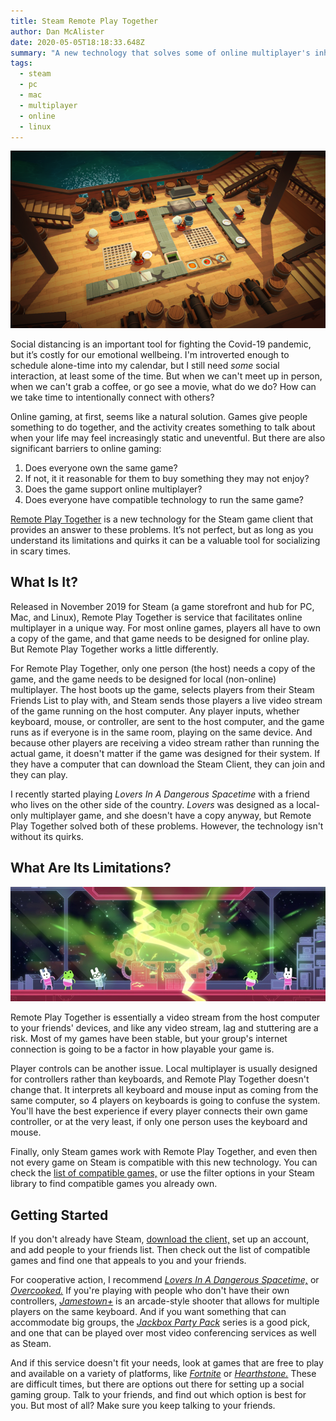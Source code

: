```yaml
---
title: Steam Remote Play Together
author: Dan McAlister
date: 2020-05-05T18:18:33.648Z
summary: "A new technology that solves some of online multiplayer's inherent problems. "
tags:
  - steam
  - pc
  - mac
  - multiplayer
  - online
  - linux
---
```

![Screenshot of Overcooked! Chefs preparing food on a wooden ship. ](/static/img/img_0420-2.png "Working together is good for your mental health.")

Social distancing is an important tool for fighting the Covid-19 pandemic, but it’s costly for our emotional wellbeing. I'm introverted enough to schedule alone-time into my calendar, but I still need *some* social interaction, at least some of the time. But when we can't meet up in person, when we can't grab a coffee, or go see a movie, what do we do? How can we take time to intentionally connect with others?

Online gaming, at first, seems like a natural solution. Games give people something to do together, and the activity creates something to talk about when your life may feel increasingly static and uneventful. But there are also significant barriers to online gaming:

1. Does everyone own the same game? 
2. If not, it it reasonable for them to buy something they may not enjoy? 
3. Does the game support online multiplayer?
4. Does everyone have compatible technology to run the same game?

[Remote Play Together](https://store.steampowered.com/remoteplay/) is a new technology for the Steam game client that provides an answer to these problems. It’s not perfect, but as long as you understand its limitations and quirks it can be a valuable tool for socializing in scary times. 

## What Is It?

Released in November 2019 for Steam (a game storefront and hub for PC, Mac, and Linux), Remote Play Together is service that facilitates online multiplayer in a unique way. For most online games, players all have to own a copy of the game, and that game needs to be designed for online play. But Remote Play Together works a little differently. 

For Remote Play Together, only one person (the host) needs a copy of the game, and the game needs to be designed for local (non-online) multiplayer. The host boots up the game, selects players from their Steam Friends List to play with, and Steam sends those players a live video stream of the game running on the host computer. Any player inputs, whether keyboard, mouse, or controller, are sent to the host computer, and the game runs as if everyone is in the same room, playing on the same device. And because other players are receiving a video stream rather than running the actual game, it doesn't matter if the game was designed for their system. If they have a computer that can download the Steam Client, they can join and they can play. 

I recently started playing *Lovers In A Dangerous Spacetime* with a friend who lives on the other side of the country. *Lovers* was designed as a local-only multiplayer game, and she doesn't have a copy anyway, but Remote Play Together solved both of these problems. However, the technology isn't without its quirks. 

## What Are Its Limitations?

![Screenshot of Lovers In A Dangerous Spacetime. Cute animals back up as reactor explodes. ](/static/img/img_0418-2.jpeg "It's a useful technology, but it's not flawless. ")

Remote Play Together is essentially a video stream from the host computer to your friends' devices, and like any video stream, lag and stuttering are a risk. Most of my games have been stable, but your group's internet connection is going to be a factor in how playable your game is. 

Player controls can be another issue. Local multiplayer is usually designed for controllers rather than keyboards, and Remote Play Together doesn't change that. It interprets all keyboard and mouse input as coming from the same computer, so 4 players on keyboards is going to confuse the system. You'll have the best experience if every player connects their own game controller, or at the very least, if only one person uses the keyboard and mouse. 

Finally, only Steam games work with Remote Play Together, and even then not every game on Steam is compatible with this new technology. You can check the [list of compatible games,](https://store.steampowered.com/sale/together) or use the filter options in your Steam library to find compatible games you already own. 

## Getting Started

If you don't already have Steam, [download the client,](https://store.steampowered.com/about/) set up an account, and add people to your friends list. Then check out the list of compatible games and find one that appeals to you and your friends. 

For cooperative action, I recommend *[Lovers In A Dangerous Spacetime,](https://store.steampowered.com/app/252110/Lovers_in_a_Dangerous_Spacetime/)* or *[Overcooked.](https://store.steampowered.com/app/448510/Overcooked/)* If you're playing with people who don't have their own controllers, *[Jamestown+](https://store.steampowered.com/app/377950/Jamestown/)* is an arcade-style shooter that allows for multiple players on the same keyboard. And if you want something that can accommodate big groups, the *[Jackbox Party Pack](https://store.steampowered.com/developer/jackboxgames)* series is a good pick, and one that can be played over most video conferencing services as well as Steam. 

And if this service doesn't fit your needs, look at games that are free to play and available on a variety of platforms, like *[Fortnite](https://store.steampowered.com/developer/jackboxgames)* or *[Hearthstone.](https://playhearthstone.com/en-us/)* These are difficult times, but there are options out there for setting up a social gaming group. Talk to your friends, and find out which option is best for you. But most of all? Make sure you keep talking to your friends.